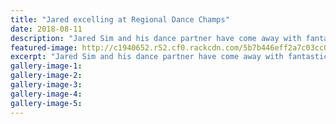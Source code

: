 ```yaml
---
title: "Jared excelling at Regional Dance Champs"
date: 2018-08-11
description: "Jared Sim and his dance partner have come away with fantastic results at Regional Dance Championships 2018..."
featured-image: http://c1940652.r52.cf0.rackcdn.com/5b7b446eff2a7c03cc00003a/Jared-sim-Reg-Dance-300champs-2018.gif
excerpt: "Jared Sim and his dance partner have come away with fantastic results at Regional Dance Championships 2018."
gallery-image-1: 
gallery-image-2: 
gallery-image-3: 
gallery-image-4: 
gallery-image-5: 
---
```

